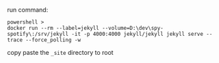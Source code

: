 
run command:
```
powershell >
docker run --rm --label=jekyll --volume=D:\dev\spy-spotify\:/srv/jekyll -it -p 4000:4000 jekyll/jekyll jekyll serve --trace --force_polling -w
```

copy paste the `_site` directory to root